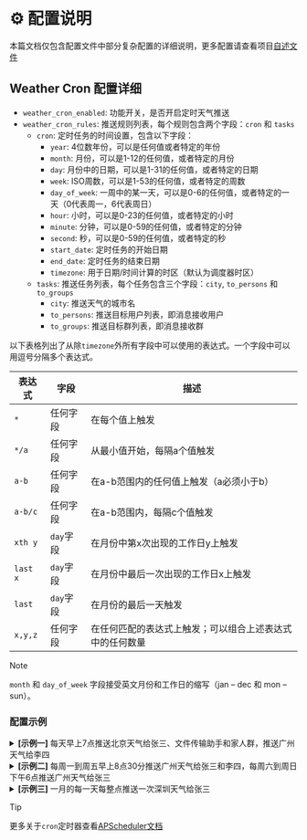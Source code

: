 # ⚙️ 配置说明

本篇文档仅包含配置文件中部分复杂配置的详细说明，更多配置请查看项目[自述文件](../README.md)

## Weather Cron 配置详细

- `weather_cron_enabled`: 功能开关，是否开启定时天气推送
- `weather_cron_rules`: 推送规则列表，每个规则包含两个字段：`cron` 和 `tasks`
  - `cron`: 定时任务的时间设置，包含以下字段：
    - `year`: 4位数年份，可以是任何值或者特定的年份
    - `month`: 月份，可以是1-12的任何值，或者特定的月份
    - `day`: 月份中的日期，可以是1-31的任何值，或者特定的日期
    - `week`: ISO周数，可以是1-53的任何值，或者特定的周数
    - `day_of_week`: 一周中的某一天，可以是0-6的任何值，或者特定的一天（0代表周一，6代表周日）
    - `hour`: 小时，可以是0-23的任何值，或者特定的小时
    - `minute`: 分钟，可以是0-59的任何值，或者特定的分钟
    - `second`: 秒，可以是0-59的任何值，或者特定的秒
    - `start_date`: 定时任务的开始日期
    - `end_date`: 定时任务的结束日期
    - `timezone`: 用于日期/时间计算的时区（默认为调度器时区）
  - `tasks`: 推送任务列表，每个任务包含三个字段：`city`, `to_persons` 和 `to_groups`
    - `city`: 推送天气的城市名
    - `to_persons`: 推送目标用户列表，即消息接收用户
    - `to_groups`: 推送目标群列表，即消息接收群

以下表格列出了从除`timezone`外所有字段中可以使用的表达式。一个字段中可以用逗号分隔多个表达式。

| 表达式 | 字段 | 描述 |
| --- | --- | --- |
| `*` | 任何字段 | 在每个值上触发 |
| `*/a` | 任何字段 | 从最小值开始，每隔a个值触发 |
| `a-b` | 任何字段 | 在a-b范围内的任何值上触发（a必须小于b） |
| `a-b/c` | 任何字段 | 在a-b范围内，每隔c个值触发 |
| `xth y` | `day`字段 | 在月份中第x次出现的工作日y上触发 |
| `last x` | `day`字段 | 在月份中最后一次出现的工作日x上触发 |
| `last` | `day`字段 | 在月份的最后一天触发 |
| `x,y,z` | 任何字段 | 在任何匹配的表达式上触发；可以组合上述表达式中的任何数量 |

> [!NOTE]
> `month` 和 `day_of_week` 字段接受英文月份和工作日的缩写（jan – dec 和 mon – sun）。

### 配置示例

<details>
<summary>
<b>[示例一]</b> 每天早上7点推送北京天气给张三、文件传输助手和家人群，推送广州天气给李四
</summary>

```ini
weather_cron_rules = [ {
    "cron": {
      "year": "*",
      "month": "*",
      "day": "*",
      "week": "*",
      "day_of_week": "*",
      "hour": "7",
      "minute": "0",
      "second": "0",
      "start_date": null,
      "end_date": null,
      "timezone": "Asia/Shanghai"
    },
    "tasks": [ {
      "city": "北京",
      "to_persons": ["张三", "文件传输助手"],
      "to_groups": ["家人群"]
    }, {
      "city": "广州",
      "to_persons": ["李四"],
      "to_groups": []
    } ]
  } ]
```

</details>

<details>
<summary>
<b>[示例二]</b> 每周一到周五早上8点30分推送广州天气给张三和李四，每周六到周日下午6点推送广州天气给张三
</summary>

```ini
weather_cron_rules = [ {
    "cron": {
      "year": "*",
      "month": "*",
      "day": "*",
      "week": "*",
      "day_of_week": "1-5",
      "hour": "8",
      "minute": "30",
      "second": "0",
      "start_date": null,
      "end_date": null,
      "timezone": "Asia/Shanghai"
    },
    "tasks": [ {
      "city": "广州",
      "to_persons": ["张三", "李四"],
      "to_groups": []
    } ]
  }, {
    "cron": {
      "year": "*",
      "month": "*",
      "day": "*",
      "week": "*",
      "day_of_week": "6,0",
      "hour": "18",
      "minute": "0",
      "second": "0",
      "start_date": null,
      "end_date": null,
      "timezone": "Asia/Shanghai"
    },
    "tasks": [ {
      "city": "广州",
      "to_persons": ["张三"],
      "to_groups": []
    } ]
  } ]
```

</details>

<details>
<summary>
<b>[示例三]</b> 一月的每一天每整点推送一次深圳天气给张三
</summary>

```ini
weather_cron_rules = [ {
    "cron": {
      "year": "*",
      "month": "1",
      "day": "*",
      "week": "*",
      "day_of_week": "*",
      "hour": "*",
      "minute": "0",
      "second": "0",
      "start_date": null,
      "end_date": null,
      "timezone": "Asia/Shanghai"
    },
    "tasks": [ {
      "city": "深圳",
      "to_persons": ["张三"],
      "to_groups": []
    } ]
  } ]
```

</details>

> [!TIP]
> 更多关于`cron`定时器查看[APScheduler文档](https://apscheduler.readthedocs.io/en/3.x/modules/triggers/cron.html)
